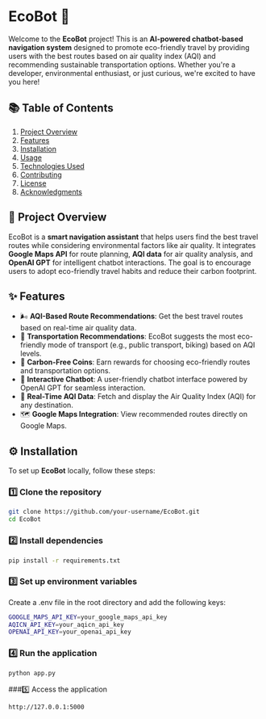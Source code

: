 # EcoBot 🌱

Welcome to the **EcoBot** project! This is an **AI-powered chatbot-based navigation system** designed to promote eco-friendly travel by providing users with the best routes based on air quality index (AQI) and recommending sustainable transportation options. Whether you're a developer, environmental enthusiast, or just curious, we're excited to have you here!

## 📚 Table of Contents
1. [Project Overview](#project-overview)
2. [Features](#features)
3. [Installation](#installation)
4. [Usage](#usage)
5. [Technologies Used](#technologies-used)
6. [Contributing](#contributing)
7. [License](#license)
8. [Acknowledgments](#acknowledgments)

## 📌 Project Overview

EcoBot is a **smart navigation assistant** that helps users find the best travel routes while considering environmental factors like air quality. It integrates **Google Maps API** for route planning, **AQI data** for air quality analysis, and **OpenAI GPT** for intelligent chatbot interactions. The goal is to encourage users to adopt eco-friendly travel habits and reduce their carbon footprint.

## ✨ Features

- 🌬️ **AQI-Based Route Recommendations**: Get the best travel routes based on real-time air quality data.
- 🚴 **Transportation Recommendations**: EcoBot suggests the most eco-friendly mode of transport (e.g., public transport, biking) based on AQI levels.
- 💚 **Carbon-Free Coins**: Earn rewards for choosing eco-friendly routes and transportation options.
- 💬 **Interactive Chatbot**: A user-friendly chatbot interface powered by OpenAI GPT for seamless interaction.
- 📡 **Real-Time AQI Data**: Fetch and display the Air Quality Index (AQI) for any destination.
- 🗺️ **Google Maps Integration**: View recommended routes directly on Google Maps.

## ⚙️ Installation

To set up **EcoBot** locally, follow these steps:

### 1️⃣ Clone the repository
```bash
git clone https://github.com/your-username/EcoBot.git
cd EcoBot
```

### 2️⃣ Install dependencies
```bash
pip install -r requirements.txt
```

### 3️⃣ Set up environment variables
Create a .env file in the root directory and add the following keys:
```bash
GOOGLE_MAPS_API_KEY=your_google_maps_api_key
AQICN_API_KEY=your_aqicn_api_key
OPENAI_API_KEY=your_openai_api_key
```

### 4️⃣ Run the application
```bash
python app.py
```

###5️⃣ Access the application
```bash
http://127.0.0.1:5000
```
